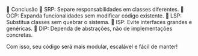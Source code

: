 🚀 Conclusão
🔹 SRP: Separe responsabilidades em classes diferentes.
🔹 OCP: Expanda funcionalidades sem modificar código existente.
🔹 LSP: Substitua classes sem quebrar o sistema.
🔹 ISP: Evite interfaces grandes e genéricas.
🔹 DIP: Dependa de abstrações, não de implementações concretas.

Com isso, seu código será mais modular, escalável e fácil de manter! 